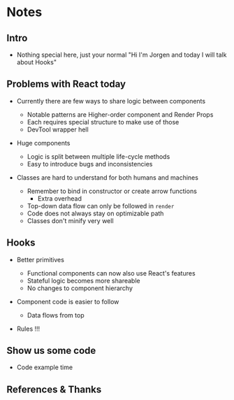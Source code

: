 # Notes

## Intro

- Nothing special here, just your normal "Hi I'm Jorgen and today I will talk about Hooks"

## Problems with React today

- Currently there are few ways to share logic between components
    - Notable patterns are Higher-order component and Render Props
    - Each requires special structure to make use of those
    - DevTool wrapper hell

- Huge components
    - Logic is split between multiple life-cycle methods
    - Easy to introduce bugs and inconsistencies
    
- Classes are hard to understand for both humans and machines
    - Remember to bind in constructor or create arrow functions
        - Extra overhead
    - Top-down data flow can only be followed in `render`
    - Code does not always stay on optimizable path
    - Classes don't minify very well


## Hooks

- Better primitives
    - Functional components can now also use React's features
    - Stateful logic becomes more shareable
    - No changes to component hierarchy

- Component code is easier to follow
    - Data flows from top
    
- Rules !!!

## Show us some code

- Code example time


## References & Thanks
